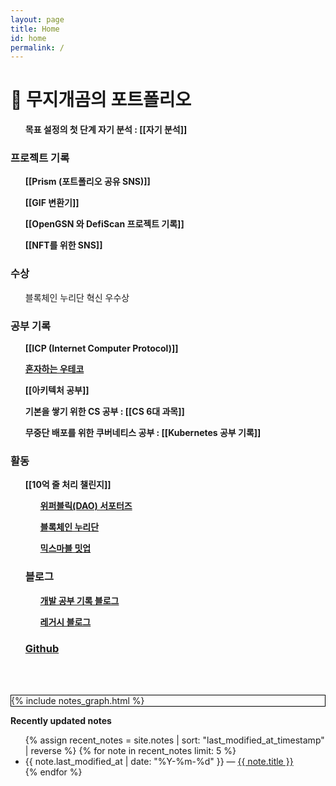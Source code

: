 ```yaml
---
layout: page
title: Home
id: home
permalink: /
---
```


# 🌈 무지개곰의 포트폴리오
<div>
<ul style="font-weight: bold">목표 설정의 첫 단계 자기 분석 : 
<span style="font-weight: bold">[[자기 분석]]</span>
</ul>

<h3> 프로젝트 기록 </h3>
	<ul style="font-weight: bold">
		<span style="font-weight: bold">[[Prism (포트폴리오 공유 SNS)]]</span>
	</ul>
	<ul style="font-weight: bold">
		<span style="font-weight: bold">[[GIF 변환기]]</span>
	</ul>
	<ul style="font-weight: bold">
		<span style="font-weight: bold">[[OpenGSN 와 DefiScan 프로젝트 기록]]</span>
	</ul>
	<ul style="font-weight: bold">
		<span style="font-weight: bold">[[NFT를 위한 SNS]]</span>
	</ul>
	
<h3>수상</h3>
	<ul>블록체인 누리단 혁신 우수상</ul>
	
<h3> 공부 기록 </h3>
	<ul style="font-weight: bold">
		<span style="font-weight: bold">[[ICP (Internet Computer Protocol)]]</span>
	</ul>
	<ul>
		<span style="font-weight: bold"><a href="https://www.youtube.com/channel/UCz7xhiKgrdhwFRxfvpnUriw">혼자하는 우테코</a></span>
	</ul>
	<ul>
		<span style="font-weight: bold">[[아키텍처 공부]]</span>
	</ul>
	<ul style="font-weight: bold">기본을 쌓기 위한 CS 공부 : 
		<span style="font-weight: bold">[[CS 6대 과목]]</span>
	</ul>
	<ul style="font-weight: bold">무중단 배포를 위한 쿠버네티스 공부 : 
		<span style="font-weight: bold">[[Kubernetes 공부 기록]]</span>
	</ul>



<h3>활동</h3>
	<ul>
		<span style="font-weight: bold">
		[[10억 줄 처리 챌린지]]
		</span>
	<ul>
		<span style="font-weight: bold"><a href="https://rainbow96bear.tistory.com/entry/%EC%84%9C%ED%8F%AC%ED%84%B0%EC%A6%88-%EC%9C%84%ED%8D%BC%EB%B8%94%EB%A6%AD-%EC%84%9C%ED%8F%AC%ED%84%B0%EC%A6%88-%EB%B0%9C%EB%8C%80%EC%8B%9D">위퍼블릭(DAO) 서포터즈</a></span>
	</ul>
	<ul>
		<span style="font-weight: bold"><a href="https://rainbow96bear.tistory.com/entry/%EC%B2%B4%ED%97%98%EB%8B%A8-2023-%EB%B8%94%EB%A1%9D%EC%B2%B4%EC%9D%B8-%EB%88%84%EB%A6%AC%EB%8B%A8-%EB%A6%AC%EC%82%AC%EC%9D%B4%ED%81%B4-%EB%A0%9B%EC%A0%80-%EC%B2%B4%ED%97%98-%ED%9B%84%EA%B8%B0">블록체인 누리단</a>
		</span>
	</ul>
	<ul>
		<span style="font-weight: bold"><a href="https://rainbow96bear.tistory.com/entry/%ED%9B%84%EA%B8%B0-%EB%AF%B9%EC%8A%A4%EB%A7%88%EB%B8%94-%EB%B0%8B%EC%97%85-%ED%9B%84%EA%B8%B0-mixmarvel-meet-up">믹스마블 밋업</a></span>
	</ul>

<h3> 블로그 </h3>
	<ul>
		<span style="font-weight: bold"><a href="https://rainbow96bear.tistory.com/">개발 공부 기록 블로그</a></span>
	</ul>
	<ul>
		<span style="font-weight: bold"><a href="https://creal-news.tistory.com/">레거시 블로그</a></span>
	</ul>
<h3>
	<span style="font-weight: bold"><a href="https://github.com/rainbow96bear">Github</a></span></h3>
<br>
<br>
</div>


<div class="graph_background">
<div>{% include notes_graph.html %}</div>
</div>

<strong>Recently updated notes</strong>

<ul>
{% assign recent_notes = site.notes | sort: "last_modified_at_timestamp" | reverse %}
{% for note in recent_notes limit: 5 %}
<li>
{{ note.last_modified_at | date: "%Y-%m-%d" }} — <a class="internal-link" href="{{ note.url }}">{{ note.title }}</a>
</li>
{% endfor %}
</ul>

<style>
.wrapper {
max-width: 46em;
}
.graph_background {
border: 1px solid black;
}
</style>
